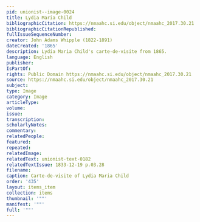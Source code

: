 ```yaml
---
pid: unionist--image-0024
title: Lydia Maria Child
bibliographicCitation: https://nmaahc.si.edu/object/nmaahc_2017.30.21
bibliographicCitationRepublished: 
fullIssueSequenceNumber: 
creator: John Adams Whipple (1822-1891)
dateCreated: '1865'
description: Lydia Maria Child's carte-de-visite from 1865.
language: English
publisher: 
IsPartOf: 
rights: Public Domain https://nmaahc.si.edu/object/nmaahc_2017.30.21
source: https://nmaahc.si.edu/object/nmaahc_2017.30.21
subject: 
type: Image
category: Image
articleType: 
volume: 
issue: 
transcription: 
scholarlyNotes: 
commentary: 
relatedPeople: 
featured: 
repeated: 
relatedImage: 
relatedText: unionist-text-0182
relatedTextIssue: 1833-12-19 p.03.28
filename: 
caption: Carte-de-visite of Lydia Maria Child
order: '435'
layout: items_item
collection: items
thumbnail: '""'
manifest: '""'
full: '""'
---
```

